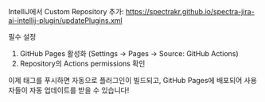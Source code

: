 
IntelliJ에서 Custom Repository 추가:
https://spectrakr.github.io/spectra-jira-ai-intellij-plugin/updatePlugins.xml


필수 설정

1. GitHub Pages 활성화 (Settings → Pages → Source: GitHub Actions)
2. Repository의 Actions permissions 확인

이제 태그를 푸시하면 자동으로 플러그인이 빌드되고, GitHub Pages에 배포되어 사용자들이 자동 업데이트를 받을 수
있습니다!
